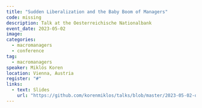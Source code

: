 ```yaml
---
title: "Sudden Liberalization and the Baby Boom of Managers"
code: missing
description: Talk at the Oesterreichische Nationalbank
event_date: 2023-05-02
image: 
categories: 
  - macromanagers
  - conference
tag:
  - macromanagers
speaker: Miklós Koren
location: Vienna, Austria
register: "#"
links:
  - text: Slides
    url: "https://github.com/korenmiklos/talks/blob/master/2023-05-02-oenb/README.pdf"
---
```


